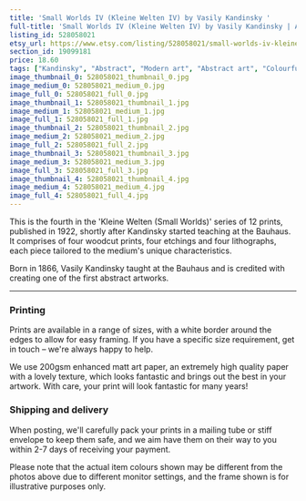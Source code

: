 ```yaml
---
title: 'Small Worlds IV (Kleine Welten IV) by Vasily Kandinsky '
full-title: 'Small Worlds IV (Kleine Welten IV) by Vasily Kandinsky | Abstract modern art | Fine art reproduction print | Bauhaus'
listing_id: 528058021
etsy_url: https://www.etsy.com/listing/528058021/small-worlds-iv-kleine-welten-iv-by?utm_source=site&utm_medium=api&utm_campaign=api
section_id: 19099181
price: 18.60
tags: ["Kandinsky", "Abstract", "Modern art", "Abstract art", "Colourful", "Bauhaus", "Art print", "Wall art", "Modernism", "Mid century modern", "Abstract print", "Expressionist", "Abstract expression"]
image_thumbnail_0: 528058021_thumbnail_0.jpg
image_medium_0: 528058021_medium_0.jpg
image_full_0: 528058021_full_0.jpg
image_thumbnail_1: 528058021_thumbnail_1.jpg
image_medium_1: 528058021_medium_1.jpg
image_full_1: 528058021_full_1.jpg
image_thumbnail_2: 528058021_thumbnail_2.jpg
image_medium_2: 528058021_medium_2.jpg
image_full_2: 528058021_full_2.jpg
image_thumbnail_3: 528058021_thumbnail_3.jpg
image_medium_3: 528058021_medium_3.jpg
image_full_3: 528058021_full_3.jpg
image_thumbnail_4: 528058021_thumbnail_4.jpg
image_medium_4: 528058021_medium_4.jpg
image_full_4: 528058021_full_4.jpg
---
```

This is the fourth in the &#39;Kleine Welten (Small Worlds)&#39; series of 12 prints, published in 1922, shortly after Kandinsky started teaching at the Bauhaus. It comprises of four woodcut prints, four etchings and four lithographs, each piece tailored to the medium&#39;s unique characteristics.

Born in 1866, Vasily Kandinsky taught at the Bauhaus and is credited with creating one of the first abstract artworks.

---

### Printing

Prints are available in a range of sizes, with a white border around the edges to allow for easy framing. If you have a specific size requirement, get in touch – we&#39;re always happy to help.

We use 200gsm enhanced matt art paper, an extremely high quality paper with a lovely texture, which looks fantastic and brings out the best in your artwork. With care, your print will look fantastic for many years!

### Shipping and delivery

When posting, we&#39;ll carefully pack your prints in a mailing tube or stiff envelope to keep them safe, and we aim have them on their way to you within 2-7 days of receiving your payment.

Please note that the actual item colours shown may be different from the photos above due to different monitor settings, and the frame shown is for illustrative purposes only.
